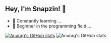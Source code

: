 ## Hey, I'm Snapzin! 👋

- 🔭 Constantly learning ...
- 🌱 Beginner in the programming field ...


[![Anurag's GitHub stats](https://github-readme-stats.vercel.app/api?username=snapzin)](https://github.com/snapzin/github-readme-stats)
![Anurag's GitHub stats](https://github-readme-stats.vercel.app/api?username=snapzin&show_icons=true)
